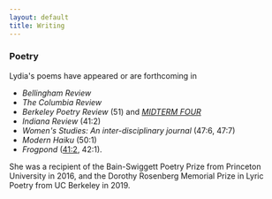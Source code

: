 ```yaml
---
layout: default
title: Writing
---
```


### Poetry

Lydia's poems have appeared or are forthcoming in 
* *Bellingham Review*
* *The Columbia Review*
* *Berkeley Poetry Review* (51) and [*MIDTERM FOUR*](https://www.ocf.berkeley.edu/~bpr/midterm-four/)
* *Indiana Review* (41:2)
* *Women's Studies: An inter-disciplinary journal* (47:6, 47:7)
* *Modern Haiku* (50:1)
* *Frogpond* ([41:2](/poems/blackberry.md), 42:1).

She was a recipient of the Bain-Swiggett Poetry Prize from Princeton University in 2016, and the Dorothy Rosenberg Memorial Prize in Lyric Poetry from UC Berkeley in 2019.


